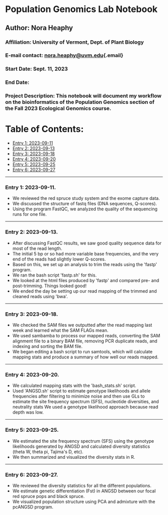 # Population Genomics Lab Notebook

## Author: Nora Heaphy

### Affiliation: University of Vermont, Dept. of Plant Biology

### E-mail contact: [nora.heaphy\@uvm.edu](mailto:nora.heaphy@uvm.edu){.email}

### Start Date: Sept. 11, 2023

### End Date:

### Project Description: This notebook will document my workflow on the bioinformatics of the Population Genomics section of the Fall 2023 Ecological Genomics course.

# Table of Contents:

-   [Entry 1: 2023-09-11](#id-section1)
-   [Entry 2: 2023-09-13](#id-section2)
-   [Entry 3: 2023-09-18](#id-section3)
-   [Entry 4: 2023-09-20](#id-section4)
-   [Entry 5: 2023-09-25](#id-section5)
-   [Entry 6: 2023-09-27](#id-section6)

------------------------------------------------------------------------

<div id='id-section1'/>

### Entry 1: 2023-09-11.

-   We reviewed the red spruce study system and the exome capture data.
-   We discussed the structure of fastq files (DNA sequences, Q-scores).
-   Using the program FastQC, we analyzed the quality of the sequencing runs for one file.

------------------------------------------------------------------------

<div id='id-section2'/>

### Entry 2: 2023-09-13.

-   After discussing FastQC results, we saw good quality sequence data for most of the read length.
-   The initial 5 bp or so had more variable base frequencies, and the very end of the reads had slightly lower Q-scores.
-   Based on this, we set up an analysis to trim the reads using the 'fastp' program.
-   We ran the bash script 'fastp.sh' for this.
-   We looked at the html files produced by 'fastp' and compared pre- and post-trimming. Things looked good!
-   We ended the day be setting up our read mapping of the trimmed and cleaned reads using 'bwa'.

------------------------------------------------------------------------

<div id='id-section3'/>

### Entry 3: 2023-09-18.

-  We checked the SAM files we outputted after the read mapping last week and learned what the SAM FLAGs mean.
-  We used sambamba to process our mapped reads, converting the SAM alignment file to a binary BAM file, removing PCR duplicate reads, and indexing and sorting the BAM file.
-  We began editing a bash script to run samtools, which will calculate mapping stats and produce a summary of how well our reads mapped.

------------------------------------------------------------------------

<div id='id-section4'/>

### Entry 4: 2023-09-20.

-  We calculated mapping stats with the 'bash_stats.sh' script.
-  Used 'ANGSD.sh' script to estimate genotype likelihoods and allele frequencies after filtering to minimize noise and then use GLs to estimate the site frequency spectrum (SFS), nucleotide diversities, and neutrality stats We used a genotype likelihood approach because read depth was low.

------------------------------------------------------------------------

<div id='id-section5'/>

### Entry 5: 2023-09-25.

-  We estimated the site frequency spectrum (SFS) using the genotype likelihoods generated by ANGSD and calculated diversity statistics (theta W, theta pi, Tajima's D, etc).
-  We then summarized and visualized the diversity stats in R.

------------------------------------------------------------------------

<div id='id-section6'/>

### Entry 6: 2023-09-27.
- We reviewed the diversity statistics for all the different populations.
- We estimate genetic differentiation (Fst) in ANGSD between our focal red spruce pops and black spruce.
- We visualized population structure using PCA and admixture with the pcANGSD program.
